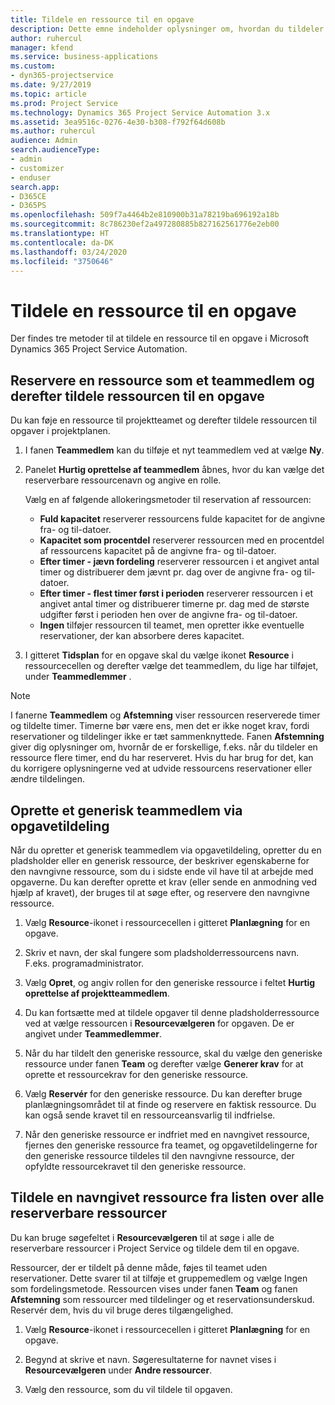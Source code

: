 ```yaml
---
title: Tildele en ressource til en opgave
description: Dette emne indeholder oplysninger om, hvordan du tildeler ressourcer til opgaver.
author: ruhercul
manager: kfend
ms.service: business-applications
ms.custom:
- dyn365-projectservice
ms.date: 9/27/2019
ms.topic: article
ms.prod: Project Service
ms.technology: Dynamics 365 Project Service Automation 3.x
ms.assetid: 3ea9516c-0276-4e30-b308-f792f64d608b
ms.author: ruhercul
audience: Admin
search.audienceType:
- admin
- customizer
- enduser
search.app:
- D365CE
- D365PS
ms.openlocfilehash: 509f7a4464b2e810900b31a78219ba696192a18b
ms.sourcegitcommit: 8c786230ef2a497280885b827162561776e2eb00
ms.translationtype: HT
ms.contentlocale: da-DK
ms.lasthandoff: 03/24/2020
ms.locfileid: "3750646"
---
```

# <a name="assign-a-resource-to-a-task"></a>Tildele en ressource til en opgave

Der findes tre metoder til at tildele en ressource til en opgave i Microsoft Dynamics 365 Project Service Automation.

## <a name="book-a-resource-as-a-team-member-and-then-assign-the-resource-to-a-task"></a>Reservere en ressource som et teammedlem og derefter tildele ressourcen til en opgave

Du kan føje en ressource til projektteamet og derefter tildele ressourcen til opgaver i projektplanen.

1. I fanen **Teammedlem** kan du tilføje et nyt teammedlem ved at vælge **Ny**. 

2. Panelet **Hurtig oprettelse af teammedlem** åbnes, hvor du kan vælge det reserverbare ressourcenavn og angive en rolle. 

    Vælg en af følgende allokeringsmetoder til reservation af ressourcen:

    - **Fuld kapacitet** reserverer ressourcens fulde kapacitet for de angivne fra- og til-datoer.
    - **Kapacitet som procentdel** reserverer ressourcen med en procentdel af ressourcens kapacitet på de angivne fra- og til-datoer.
    - **Efter timer - jævn fordeling** reserverer ressourcen i et angivet antal timer og distribuerer dem jævnt pr. dag over de angivne fra- og til-datoer.
    - **Efter timer - flest timer først i perioden** reserverer ressourcen i et angivet antal timer og distribuerer timerne pr. dag med de største udgifter først i perioden hen over de angivne fra- og til-datoer.
    - **Ingen** tilføjer ressourcen til teamet, men opretter ikke eventuelle reservationer, der kan absorbere deres kapacitet.

3. I gitteret **Tidsplan** for en opgave skal du vælge ikonet **Resource** i ressourcecellen og derefter vælge det teammedlem, du lige har tilføjet, under **Teammedlemmer** . 

> [!NOTE]
> I fanerne **Teammedlem** og **Afstemning** viser ressourcen reserverede timer og tildelte timer. Timerne bør være ens, men det er ikke noget krav, fordi reservationer og tildelinger ikke er tæt sammenknyttede. Fanen **Afstemning** giver dig oplysninger om, hvornår de er forskellige, f.eks. når du tildeler en ressource flere timer, end du har reserveret. Hvis du har brug for det, kan du korrigere oplysningerne ved at udvide ressourcens reservationer eller ændre tildelingen.

## <a name="create-a-generic-team-member-through-task-assignment"></a>Oprette et generisk teammedlem via opgavetildeling

Når du opretter et generisk teammedlem via opgavetildeling, opretter du en pladsholder eller en generisk ressource, der beskriver egenskaberne for den navngivne ressource, som du i sidste ende vil have til at arbejde med opgaverne. Du kan derefter oprette et krav (eller sende en anmodning ved hjælp af kravet), der bruges til at søge efter, og reservere den navngivne ressource.

1. Vælg **Resource**-ikonet i ressourcecellen i gitteret **Planlægning** for en opgave.

2. Skriv et navn, der skal fungere som pladsholderressourcens navn. F.eks. programadministrator.

3. Vælg **Opret**, og angiv rollen for den generiske ressource i feltet **Hurtig oprettelse af projektteammedlem**.

4. Du kan fortsætte med at tildele opgaver til denne pladsholderressource ved at vælge ressourcen i **Resourcevælgeren** for opgaven. De er angivet under **Teammedlemmer**.

5. Når du har tildelt den generiske ressource, skal du vælge den generiske ressource under fanen **Team** og derefter vælge **Generer krav** for at oprette et ressourcekrav for den generiske ressource.

6. Vælg **Reservér** for den generiske ressource. Du kan derefter bruge planlægningsområdet til at finde og reservere en faktisk ressource. Du kan også sende kravet til en ressourceansvarlig til indfrielse.

7. Når den generiske ressource er indfriet med en navngivet ressource, fjernes den generiske ressource fra teamet, og opgavetildelingerne for den generiske ressource tildeles til den navngivne ressource, der opfyldte ressourcekravet til den generiske ressource.

## <a name="assign-a-named-resource-from-the-list-of-all-bookable-resources"></a>Tildele en navngivet ressource fra listen over alle reserverbare ressourcer

Du kan bruge søgefeltet i **Resourcevælgeren** til at søge i alle de reserverbare ressourcer i Project Service og tildele dem til en opgave.

Ressourcer, der er tildelt på denne måde, føjes til teamet uden reservationer. Dette svarer til at tilføje et gruppemedlem og vælge Ingen som fordelingsmetode. Ressourcen vises under fanen **Team** og fanen **Afstemning** som ressourcer med tildelinger og et reservationsunderskud. Reservér dem, hvis du vil bruge deres tilgængelighed.

1. Vælg **Resource**-ikonet i ressourcecellen i gitteret **Planlægning** for en opgave.

2. Begynd at skrive et navn. Søgeresultaterne for navnet vises i **Resourcevælgeren** under **Andre ressourcer**.

3. Vælg den ressource, som du vil tildele til opgaven.

